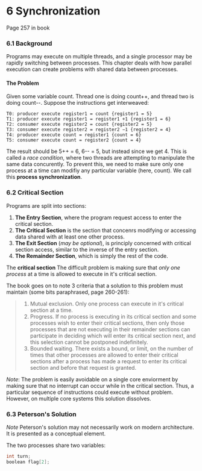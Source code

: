 # 6 Synchronization
Page 257 in book

### 6.1 Background
Programs may execute on multiple threads, and a single processor may be rapidly switching between processes. This chapter deals with how parallel execution can create problems with shared data between processes.

#### The Problem
Given some variable count. Thread one is doing count++, and thread two is doing count--. Suppose the instructions get interweaved:
```
T0: producer execute register1 = count {register1 = 5}
T1: producer execute register1 = register1 +1 {register1 = 6}
T2: consumer execute register2 = count {register2 = 5}
T3: consumer execute register2 = register2 −1 {register2 = 4}
T4: producer execute count = register1 {count = 6}
T5: consumer execute count = register2 {count = 4}
```
The result should be 5++ = 6, 6-- = 5, but instead since we get 4. This is called a _race condition_, where two threads are attempting to manipulate the same data concurently. To prevent this, we need to make sure only one process at a time can modifiy any particular variable (here, count). We call this **process synchronization**.
### 6.2 Critical Section
Programs are split into sections:
1. **The Entry Section**, where the program request access to enter the critical section.
2. **The Critical Section** is the section that concenrs modifying or accessing data shared with at least one other process.
3. **The Exit Section** (_may be optional_), is principly concerned with critical section access, similar to the inverse of the entry section. 
4. **The Remainder Section**, which is simply the rest of the code.

The **critical section**  The difficult problem is making sure that _only one process_ at a time is allowed to execute in it's critical section.

The book goes on to note 3 criteria that a solution to this problem must maintain (some bits paraphrased, page 260-261):

> 1. Mutual exclusion. Only one process can execute in it's critical section at a time.
> 2. Progress. If no process is executing in its critical section and some processes
wish to enter their critical sections, then only those processes that
are not executing in their remainder sections can participate in deciding
which will enter its critical section next, and this selection cannot be
postponed indefinitely.
> 3. Bounded waiting. There exists a bound, or limit, on the number of times
that other processes are allowed to enter their critical sections after a
process has made a request to enter its critical section and before that
request is granted.

*Note*: The problem is easily avoidable on a single core enviorment by making sure that no interrupt can occur while in the critical section. Thus, a particular sequence of instructions could execute without problem. However, on multiple core systems this solution dissolves.

### 6.3 Peterson's Solution
*Note* Peterson's solution may not necessarily work on modern architecture. It is presented as a conceptual element.

The two processes share two variables:
```cpp
int turn;
boolean flag[2];
```
